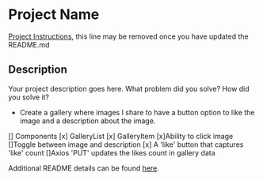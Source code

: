 # Project Name

[Project Instructions](./INSTRUCTIONS.md), this line may be removed once you have updated the README.md

## Description

Your project description goes here. What problem did you solve? How did you solve it?

- Create a gallery where images I share to have a button option to like the image and a description about the image.


[] Components
    [x] GalleryList
    [x] GalleryItem
        [x]Ability to click image
        []Toggle between image and description
        [x] A 'like' button that captures 'like' count
[]Axios 'PUT' updates the likes count in gallery data





Additional README details can be found [here](https://github.com/PrimeAcademy/readme-template/blob/master/README.md).
